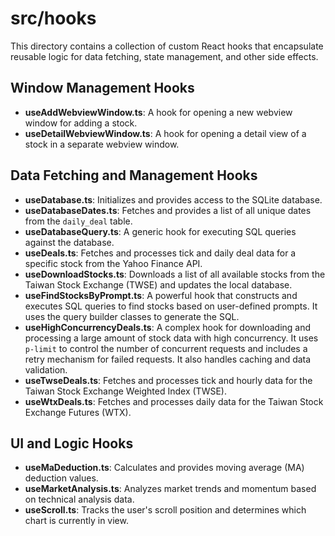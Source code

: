 # src/hooks

This directory contains a collection of custom React hooks that encapsulate reusable logic for data fetching, state management, and other side effects.

## Window Management Hooks

- **useAddWebviewWindow.ts**: A hook for opening a new webview window for adding a stock.
- **useDetailWebviewWindow.ts**: A hook for opening a detail view of a stock in a separate webview window.

## Data Fetching and Management Hooks

- **useDatabase.ts**: Initializes and provides access to the SQLite database.
- **useDatabaseDates.ts**: Fetches and provides a list of all unique dates from the `daily_deal` table.
- **useDatabaseQuery.ts**: A generic hook for executing SQL queries against the database.
- **useDeals.ts**: Fetches and processes tick and daily deal data for a specific stock from the Yahoo Finance API.
- **useDownloadStocks.ts**: Downloads a list of all available stocks from the Taiwan Stock Exchange (TWSE) and updates the local database.
- **useFindStocksByPrompt.ts**: A powerful hook that constructs and executes SQL queries to find stocks based on user-defined prompts. It uses the query builder classes to generate the SQL.
- **useHighConcurrencyDeals.ts**: A complex hook for downloading and processing a large amount of stock data with high concurrency. It uses `p-limit` to control the number of concurrent requests and includes a retry mechanism for failed requests. It also handles caching and data validation.
- **useTwseDeals.ts**: Fetches and processes tick and hourly data for the Taiwan Stock Exchange Weighted Index (TWSE).
- **useWtxDeals.ts**: Fetches and processes daily data for the Taiwan Stock Exchange Futures (WTX).

## UI and Logic Hooks

- **useMaDeduction.ts**: Calculates and provides moving average (MA) deduction values.
- **useMarketAnalysis.ts**: Analyzes market trends and momentum based on technical analysis data.
- **useScroll.ts**: Tracks the user's scroll position and determines which chart is currently in view.
